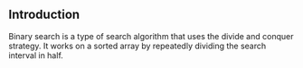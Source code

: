 ## Introduction

Binary search is a type of search algorithm that uses the divide and conquer strategy.
It works on a sorted array by repeatedly dividing the search interval in half.
